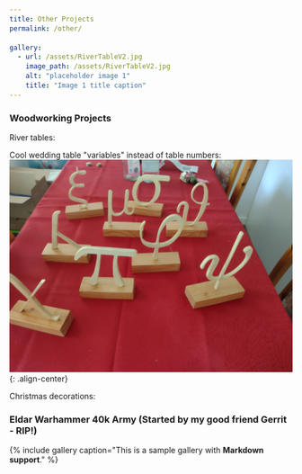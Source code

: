 ```yaml
---
title: Other Projects
permalink: /other/

gallery:
  - url: /assets/RiverTableV2.jpg
    image_path: /assets/RiverTableV2.jpg
    alt: "placeholder image 1"
    title: "Image 1 title caption"
---
```



### Woodworking Projects


River tables:


Cool wedding table "variables" instead of table numbers:
![image-left](/assets/WeddingVariables.jpg){: .align-center}

Christmas decorations:


### Eldar Warhammer 40k Army (Started by my good friend Gerrit - RIP!)





{% include gallery caption="This is a sample gallery with **Markdown support**." %}

